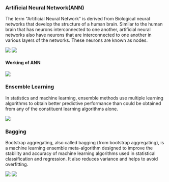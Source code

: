 <h3>Artificial Neural Network(ANN)</h3>

The term "Artificial Neural Network" is derived from Biological neural networks that develop the structure of a human brain. Similar to the human brain that has neurons interconnected to one another, artificial neural networks also have neurons that are interconnected to one another in various layers of the networks. These neurons are known as nodes.

<img src='https://static.javatpoint.com/tutorial/artificial-neural-network/images/artificial-neural-network2.png'>

<img src='https://static.javatpoint.com/tutorial/artificial-neural-network/images/artificial-neural-network4.png'>

<h4>Working of ANN</h4>

<img src='https://static.javatpoint.com/tutorial/artificial-neural-network/images/artificial-neural-network6.png'>

<h3>Ensemble Learning</h3>

In statistics and machine learning, ensemble methods use multiple learning algorithms to obtain better predictive performance than could be obtained from any of the constituent learning algorithms alone.

<img src='https://miro.medium.com/max/1282/1*mRkymNb1AkcN-4Af4myHpQ.png'>

<h3>Bagging</h3>

Bootstrap aggregating, also called bagging (from bootstrap aggregating), is a machine learning ensemble meta-algorithm designed to improve the stability and accuracy of machine learning algorithms used in statistical classification and regression. It also reduces variance and helps to avoid overfitting.

<img src='https://miro.medium.com/max/1156/1*4uA23E47rv82m_myCkp6wQ.png'>

<img src='https://static.packt-cdn.com/products/9781788830577/graphics/ae3f74fc-6b16-4c24-8eb6-f90562052078.png'>
